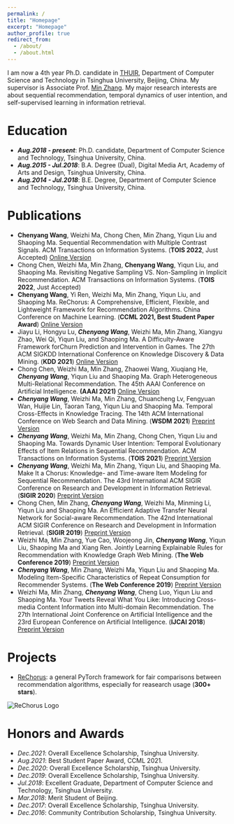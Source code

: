 ```yaml
---
permalink: /
title: "Homepage"
excerpt: "Homepage"
author_profile: true
redirect_from: 
  - /about/
  - /about.html
---
```


I am now a 4th year Ph.D. candidate in [THUIR](http://www.thuir.cn/), Department of Computer Science and Technology in Tsinghua University, Beijing, China. My supervisor is Associate Prof. [Min Zhang](http://www.thuir.cn/group/~mzhang/). My major research interests are about sequential recommendation, temporal dynamics of user intention, and self-supervised learning in information retrieval. 

Education
======

* ***Aug.2018 - present***: Ph.D. candidate, Department of Computer Science and Technology, Tsinghua University, China.
* ***Aug.2015 - Jul.2018***: B.A. Degree (Dual), Digital Media Art, Academy of Arts and Design, Tsinghua University, China. 
* ***Aug.2014 - Jul.2018***: B.E. Degree, Department of Computer Science and Technology, Tsinghua University, China. 

Publications
======

* **Chenyang Wang**, Weizhi Ma, Chong Chen, Min Zhang, Yiqun Liu and Shaoping Ma. Sequential Recommendation with Multiple Contrast Signals. ACM Transactions on Information Systems. (**TOIS 2022**, Just Accepted) [Online Version](https://dl.acm.org/doi/10.1145/3522673)
* Chong Chen, Weizhi Ma, Min Zhang, **Chenyang Wang**, Yiqun Liu, and Shaoping Ma. Revisiting Negative Sampling VS. Non-Sampling in Implicit Recommendation. ACM Transactions on Information Systems. (**TOIS 2022**, Just Accepted)
* **Chenyang Wang**, Yi Ren, Weizhi Ma, Min Zhang, Yiqun Liu, and Shaoping Ma. ReChorus: A Comprehensive, Efficient, Flexible, and Lightweight Framework for Recommendation Algorithms. China Conference on Machine Learning. (**CCML 2021, Best Student Paper Award**) [Online Version](http://www.jos.org.cn/jos/article/pdf/6473)
* Jiayu Li, Hongyu Lu, ***Chenyang Wang***, Weizhi Ma, Min Zhang, Xiangyu Zhao, Wei Qi, Yiqun Liu, and Shaoping Ma. A Difficulty-Aware Framework forChurn Prediction and Intervention in Games. The 27th ACM SIGKDD International Conference on Knowledge Discovery & Data Mining. (**KDD 2021**) [Online Version](https://dl.acm.org/doi/abs/10.1145/3447548.3467277)
* Chong Chen, Weizhi Ma, Min Zhang, Zhaowei Wang, Xiuqiang He, ***Chenyang Wang***, Yiqun Liu and Shaoping Ma. Graph Heterogeneous Multi-Relational Recommendation. The 45th AAAI Conference on Artificial Intelligence. **(AAAI 2021)** [Online Version](https://www.aaai.org/AAAI21Papers/AAAI-615.ChenC.pdf)
* ***Chenyang Wang***, Weizhi Ma, Min Zhang, Chuancheng Lv, Fengyuan Wan, Huijie Lin, Taoran Tang, Yiqun Liu and Shaoping Ma. Temporal Cross-Effects in Knowledge Tracing. The 14th ACM International Conference on Web Search and Data Mining. (**WSDM 2021**) [Preprint Version](http://www.thuir.cn/group/~mzhang/publications/WSDM2021-WangChenyang.pdf)
* ***Chenyang Wang***, Weizhi Ma, Min Zhang, Chong Chen, Yiqun Liu and Shaoping Ma. Towards Dynamic User Intention: Temporal Evolutionary Effects of Item Relations in Sequential Recommendation. ACM Transactions on Information Systems. (**TOIS 2021**) [Preprint Version](http://www.thuir.cn/group/~mzhang/publications/TOIS2020-WangChenyang.pdf)
* ***Chenyang Wang***, Weizhi Ma, Min Zhang, Yiqun Liu, and Shaoping Ma. Make It a Chorus: Knowledge- and Time-aware Item Modeling for Sequential Recommendation. The 43rd International ACM SIGIR Conference on Research and Development in Information Retrieval. (**SIGIR 2020**) [Preprint Version](http://www.thuir.cn/group/~mzhang/publications/SIGIR2020Wangcy.pdf)
* Chong Chen, Min Zhang, ***Chenyang Wang***, Weizhi Ma, Minming Li, Yiqun Liu and Shaoping Ma. An Efficient Adaptive Transfer Neural Network for Social-aware Recommendation. The 42nd International ACM SIGIR Conference on Research and Development in Information Retrieval. (**SIGIR 2019**) [Preprint Version](http://www.thuir.cn/group/~mzhang/publications/SIGIR2019ChenC.pdf)
* Weizhi Ma, Min Zhang, Yue Cao, Woojeong Jin, ***Chenyang Wang***, Yiqun Liu, Shaoping Ma and Xiang Ren. Jointly Learning Explainable Rules for Recommendation with Knowledge Graph Web Mining. (**The Web Conference 2019**) [Preprint Version](http://www.thuir.cn/group/~mzhang/publications/WWW2019-mwz.pdf)
* ***Chenyang Wang***, Min Zhang, Weizhi Ma, Yiqun Liu and Shaoping Ma. Modeling Item-Specific Characteristics of Repeat Consumption for Recommender Systems. (**The Web Conference 2019**) [Preprint Version](http://www.thuir.cn/group/~mzhang/publications/WWW2019-wcy.pdf)
* Weizhi Ma, Min Zhang, ***Chenyang Wang***, Cheng Luo, Yiqun Liu and Shaoping Ma. Your Tweets Reveal What You Like: Introducing Cross-media Content Information into Multi-domain Recommendation. The 27th International Joint Conference on Artificial Intelligence and the 23rd European Conference on Artificial Intelligence. (**IJCAI 2018**) [Preprint Version](http://www.thuir.cn/group/~mzhang/publications/IJCAI18-Ma.pdf)

Projects
======

* [ReChorus](https://github.com/THUwangcy/ReChorus): a general PyTorch framework for fair comparisons between recommendation algorithms, especially for reasearch usage (**300+ stars**).

![ReChorus Logo]({{site.url}}/images/logo.png)

Honors and Awards
======

* *Dec.2021*: Overall Excellence Scholarship, Tsinghua University.
* *Aug.2021*: Best Student Paper Award, CCML 2021.
* *Dec.2020*: Overall Excellence Scholarship, Tsinghua University.
* *Dec.2019*: Overall Excellence Scholarship, Tsinghua University.
* *Jul.2018*: Excellent Graduate, Department of Computer Science and Technology, Tsinghua University.
* *Mar.2018*: Merit Student of Beijing.
* *Dec.2017*: Overall Excellence Scholarship, Tsinghua University. 
* *Dec.2016*: Community Contribution Scholarship, Tsinghua University.
